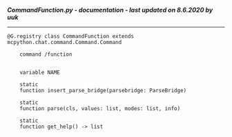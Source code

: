 ***CommandFunction.py - documentation - last updated on 8.6.2020 by uuk***
___

    @G.registry class CommandFunction extends mcpython.chat.command.Command.Command
        
        command /function


        variable NAME

        static
        function insert_parse_bridge(parsebridge: ParseBridge)

        static
        function parse(cls, values: list, modes: list, info)

        static
        function get_help() -> list